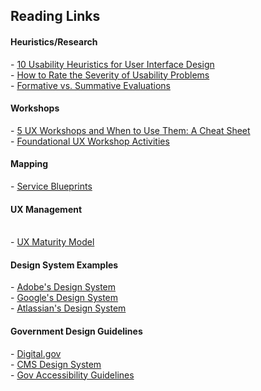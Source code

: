 <h2>Reading Links</h2>
<h4>Heuristics/Research</h4>
- <a href="https://www.nngroup.com/articles/ten-usability-heuristics/" target="_blank">10 Usability Heuristics for User Interface Design</a> 
<br>
- <a href="https://www.nngroup.com/articles/how-to-rate-the-severity-of-usability-problems/" target="_blank">How to Rate the Severity of Usability Problems</a>
<br>
- <a href="https://www.nngroup.com/articles/formative-vs-summative-evaluations/" target="_blank">Formative vs. Summative Evaluations</a>


<h4>Workshops</h4>
- <a href="https://www.nngroup.com/articles/5-ux-workshops/" target="_blank">5 UX Workshops and When to Use Them: A Cheat Sheet</a>
<br>
- <a href="https://www.nngroup.com/articles/workshop-activities/" target="_blank">Foundational UX Workshop Activities</a>
<br>

<h4>Mapping</h4>
- <a href="https://www.nngroup.com/articles/service-blueprints-definition/" target="_blank">Service Blueprints</a>
<br>

<h4>UX Management</h4>
<br>
- <a href="https://www.nngroup.com/articles/ux-maturity-model/" target="_blank">UX Maturity Model</a>
<br>

<h4>Design System Examples</h4>
- <a href="https://spectrum.adobe.com/" target="_blank">Adobe's Design System</a>
<br>
- <a href="https://m3.material.io/" target="_blank">Google's Design System</a>
<br>
- <a href="https://atlassian.design/" target="_blank">Atlassian's Design System</a>
<br>

<h4>Government Design Guidelines</h4>
- <a href="https://digital.gov/" target="_blank">Digital.gov</a>
<br>
- <a href="https://design.cms.gov/?theme=core" target="_blank">CMS Design System</a>
<br>
- <a href="https://accessibility.digital.gov/ux/inclusive-design/" target="_blank">Gov Accessibility Guidelines</a>
